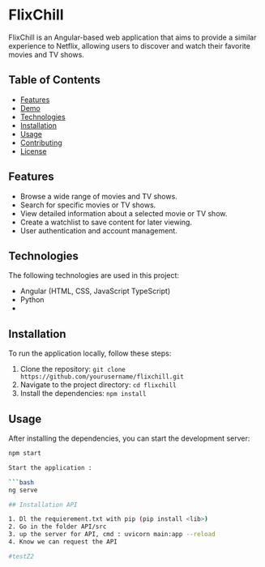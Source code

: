 # FlixChill

FlixChill is an Angular-based web application that aims to provide a similar experience to Netflix, allowing users to discover and watch their favorite movies and TV shows.

## Table of Contents
- [Features](#features)
- [Demo](#demo)
- [Technologies](#technologies)
- [Installation](#installation)
- [Usage](#usage)
- [Contributing](#contributing)
- [License](#license)

## Features

- Browse a wide range of movies and TV shows.
- Search for specific movies or TV shows.
- View detailed information about a selected movie or TV show.
- Create a watchlist to save content for later viewing.
- User authentication and account management.



## Technologies

The following technologies are used in this project:

- Angular (HTML, CSS, JavaScript TypeScript)
- Python
- 

## Installation

To run the application locally, follow these steps:

1. Clone the repository: `git clone https://github.com/yourusername/flixchill.git`
2. Navigate to the project directory: `cd flixchill`
3. Install the dependencies: `npm install`

## Usage

After installing the dependencies, you can start the development server:

```bash
npm start

Start the application :

```bash
ng serve

## Installation API

1. Dl the requierement.txt with pip (pip install <lib>)
2. Go in the folder API/src
3. up the server for API, cmd : uvicorn main:app --reload
4. Know we can request the API

#testZ2
